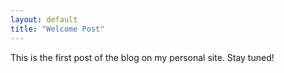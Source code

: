 ```yaml
---
layout: default
title: "Welcome Post"
---
```


This is the first post of the blog on my personal site. Stay tuned!

